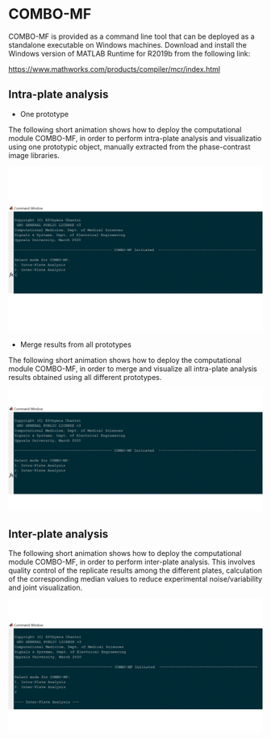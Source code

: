 
# COMBO-MF

COMBO-MF is provided as a command line tool that can be deployed as a 
standalone executable on Windows machines. Download and install the
Windows version of MATLAB Runtime for R2019b from the following link:

https://www.mathworks.com/products/compiler/mcr/index.html

## Intra-plate analysis

- One prototype 

The following short animation shows how to deploy the computational
module COMBO-MF, in order to perform intra-plate analysis and
visualizatio using one prototypic object, manually extracted 
from the phase-contrast image libraries.

![Demo_IntraPlate_OnePrototype](demo/COMBO_MF_IntraPlate_OnePrototype.gif)


- Merge results from all prototypes

The following short animation shows how to deploy the computational 
module COMBO-MF, in order to merge and visualize all intra-plate 
analysis results obtained using all different prototypes.

![Demo_IntraPlate_MergePrototypes](demo/COMBO_MF_IntraPlate_AllPrototypes.gif)


## Inter-plate analysis

The following short animation shows how to deploy the computational 
module COMBO-MF, in order to perform inter-plate analysis. This involves
quality control of the replicate results among the different plates,
calculation of the corresponding median values to reduce experimental 
noise/variability and joint visualization.

![Demo_InterPlate](demo/COMBO_MF_InterPlate.gif)





